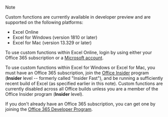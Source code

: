> [!NOTE]
> Custom functions are currently available in developer preview and are supported on the following platforms:
> - Excel Online
> - Excel for Windows (version 1810 or later)
> - Excel for Mac (version 13.329 or later)
> 
> To use custom functions within Excel Online, login by using either your Office 365 subscription or a [Microsoft account](https://account.microsoft.com/account).
> 
> To use custom functions within Excel for Windows or Excel for Mac, you must have an Office 365 subscription, join the [Office Insider](https://products.office.com/office-insider) program (**Insider** level -- formerly called "Insider Fast"), and be running a sufficiently recent build of Excel (as specified earlier in this note). Custom functions are currently disabled across all Office builds unless you are a member of the Office Insider program (**Insider** level).
>
> If you don't already have an Office 365 subscription, you can get one by joining the [Office 365 Developer Program](https://developer.microsoft.com/en-us/office/dev-program).